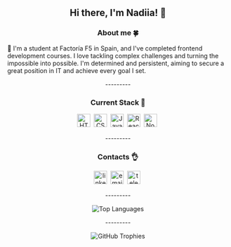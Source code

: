 <h2 align="center">Hi there, I'm Nadiia! 👋</h2>

<h3 align="center">About me 🍀</h3>

👋 I'm a student at Factoría F5 in Spain, and I've completed frontend development courses. 
I love tackling complex challenges and turning the impossible into possible. 
I'm determined and persistent, aiming to secure a great position in IT and achieve every goal I set.
<p align="center">---------</p>

<h3 align="center">Current Stack 🔧</h3>

<p align="center">
  <img src="https://cdn.jsdelivr.net/gh/devicons/devicon/icons/html5/html5-original.svg" title="HTML5" alt="HTML5" width="30" height="30"/>&nbsp;
  <img src="https://cdn.jsdelivr.net/gh/devicons/devicon/icons/css3/css3-original.svg" title="CSS3" alt="CSS3" width="30" height="30"/>&nbsp;
  <img src="https://cdn.jsdelivr.net/gh/devicons/devicon/icons/javascript/javascript-original.svg" title="JavaScript" alt="JavaScript" width="30" height="30"/>&nbsp;
  <img src="https://cdn.jsdelivr.net/gh/devicons/devicon/icons/react/react-original.svg" title="React" alt="React" width="30" height="30"/>&nbsp;
  <img src="https://cdn.jsdelivr.net/gh/devicons/devicon/icons/nodejs/nodejs-original.svg" title="Node.js" alt="Node.js" width="30" height="30"/>&nbsp;
</p>
<p align="center">---------</p>

<h3 align="center">Contacts 👌</h3>
<p align="center">
  <a href='https://www.linkedin.com/in/nadiia-alaieva/'><img src="https://i.postimg.cc/3RLmssnH/linkedin-3.png" alt="linkedin icon" width="30" height="30"></a>&nbsp;
  <a href='mailto:tizzifona@gmail.com'><img src="https://i.postimg.cc/T1pgft45/mail.png" alt="email icon" width="30" height="30" /></a>&nbsp;
  <a href='https://t.me/Omnomnomi'><img src="https://i.postimg.cc/FFB0DQYy/telegram-2.png" alt="telegram icon" width="30" height="30" /></a>&nbsp;
</p>
<p align="center">---------</p>


<p align="center">
  <img src="https://github-readme-stats.vercel.app/api/top-langs/?username=tizzifona&layout=compact&theme=radical" alt="Top Languages" />
</p>
<p align="center">---------</p>
<p align="center">
  <img src="https://github-profile-trophy.vercel.app/?username=tizzifona&theme=gruvbox" alt="GitHub Trophies" />
</p>




           
